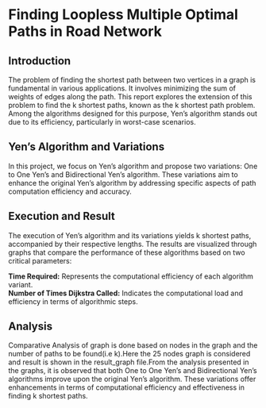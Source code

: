 # Finding Loopless Multiple Optimal Paths in Road Network  
## Introduction 
The problem of finding the shortest path between two vertices in a graph is fundamental in various applications. It involves minimizing the sum of weights of edges along the path. This report explores the extension of this problem to find the k shortest paths, known as the k shortest path problem. Among the algorithms designed for this purpose, Yen’s algorithm stands out due to its efficiency, particularly in worst-case scenarios.  

## Yen’s Algorithm and Variations  
In this project, we focus on Yen’s algorithm and propose two variations: One to One Yen’s and Bidirectional Yen’s algorithm. These variations aim to enhance the original Yen’s algorithm by addressing specific aspects of path computation efficiency and accuracy.  

## Execution and Result
The execution of Yen’s algorithm and its variations yields k shortest paths, accompanied by their respective lengths. The results are visualized through graphs that compare the performance of these algorithms based on two critical parameters:  

**Time Required:** Represents the computational efficiency of each algorithm variant.  
**Number of Times Dijkstra Called:** Indicates the computational load and efficiency in terms of algorithmic steps. 

## Analysis  
Comparative Analysis of graph is done based on nodes in the graph and the number of paths to be found(i.e k).Here the 25 nodes graph is considered and result is shown in the result_graph file.From the analysis presented in the graphs, it is observed that both One to One Yen’s and Bidirectional Yen’s algorithms improve upon the original Yen’s algorithm. These variations offer enhancements in terms of computational efficiency and effectiveness in finding k shortest paths.  









